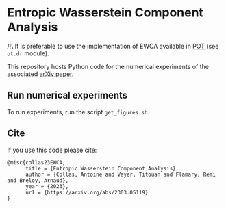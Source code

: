# Entropic Wasserstein Component Analysis

/!\ It is preferable to use the implementation of EWCA available in [POT](https://github.com/PythonOT/POT) (see `ot.dr` module).


This repository hosts Python code for the numerical experiments of the associated [arXiv paper](https://arxiv.org/abs/2303.05119).

## Run numerical experiments

To run experiments, run the script `get_figures.sh`.


## Cite

If you use this code please cite:

```
@misc{collas23EWCA,
      title = {Entropic Wasserstein Component Analysis},
      author = {Collas, Antoine and Vayer, Titouan and Flamary, Rémi and Breloy, Arnaud},
      year = {2023},
      url = {https://arxiv.org/abs/2303.05119}
}
```
